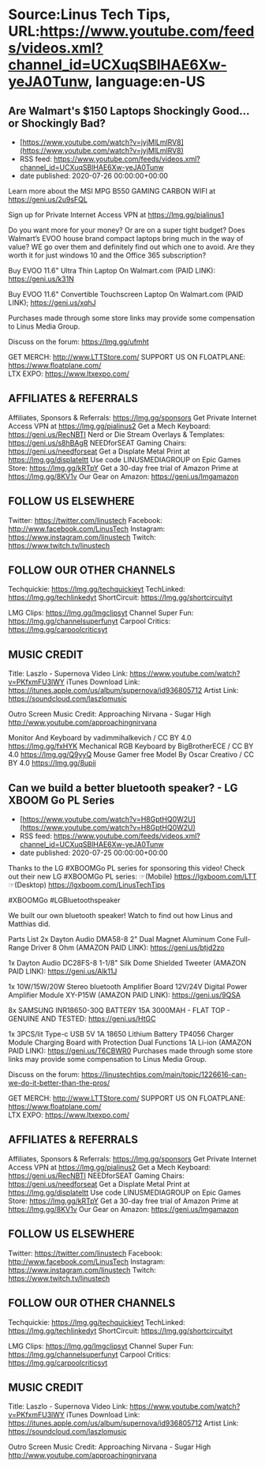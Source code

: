 # Source:Linus Tech Tips, URL:https://www.youtube.com/feeds/videos.xml?channel_id=UCXuqSBlHAE6Xw-yeJA0Tunw, language:en-US

## Are Walmart's $150 Laptops Shockingly Good... or Shockingly Bad?
 - [https://www.youtube.com/watch?v=jyjMlLmlRV8](https://www.youtube.com/watch?v=jyjMlLmlRV8)
 - RSS feed: https://www.youtube.com/feeds/videos.xml?channel_id=UCXuqSBlHAE6Xw-yeJA0Tunw
 - date published: 2020-07-26 00:00:00+00:00

Learn more about the MSI MPG B550 GAMING CARBON WIFI at https://geni.us/2u9sFQL

Sign up for Private Internet Access VPN at https://lmg.gg/pialinus1

Do you want more for your money? Or are on a super tight budget? Does Walmart’s EVOO house brand compact laptops bring much in the way of value? WE go over them and definitely find out which one to avoid. Are they worth it for just windows 10 and the Office 365 subscription?

Buy EVOO 11.6" Ultra Thin Laptop
On Walmart.com (PAID LINK): https://geni.us/k31N

Buy EVOO 11.6" Convertible Touchscreen Laptop
On Walmart.com (PAID LINK); https://geni.us/xqhJ

Purchases made through some store links may provide some compensation to Linus Media Group.

Discuss on the forum: https://lmg.gg/ufmht


GET MERCH: http://www.LTTStore.com/
SUPPORT US ON FLOATPLANE: https://www.floatplane.com/  
LTX EXPO: https://www.ltxexpo.com/   

AFFILIATES & REFERRALS
---------------------------------------------------
Affiliates, Sponsors & Referrals: https://lmg.gg/sponsors
Get Private Internet Access VPN at https://lmg.gg/pialinus2
Get a Mech Keyboard: https://geni.us/RecNBTI
Nerd or Die Stream Overlays & Templates: https://geni.us/s8hBAgR
NEEDforSEAT Gaming Chairs: https://geni.us/needforseat
Get a Displate Metal Print at https://lmg.gg/displateltt
Use code LINUSMEDIAGROUP on Epic Games Store: https://lmg.gg/kRTpY
Get a 30-day free trial of Amazon Prime at https://lmg.gg/8KV1v
Our Gear on Amazon: https://geni.us/lmgamazon
 
FOLLOW US ELSEWHERE
---------------------------------------------------  
Twitter: https://twitter.com/linustech
Facebook: http://www.facebook.com/LinusTech
Instagram: https://www.instagram.com/linustech
Twitch: https://www.twitch.tv/linustech

FOLLOW OUR OTHER CHANNELS
---------------------------------------------------  
Techquickie: https://lmg.gg/techquickieyt
TechLinked: https://lmg.gg/techlinkedyt
ShortCircuit: https://lmg.gg/shortcircuityt

LMG Clips: https://lmg.gg/lmgclipsyt
Channel Super Fun: https://lmg.gg/channelsuperfunyt
Carpool Critics: https://lmg.gg/carpoolcriticsyt

MUSIC CREDIT
---------------------------------------------------  
Title: Laszlo - Supernova
Video Link: https://www.youtube.com/watch?v=PKfxmFU3lWY
iTunes Download Link: https://itunes.apple.com/us/album/supernova/id936805712
Artist Link: https://soundcloud.com/laszlomusic

Outro Screen Music Credit: Approaching Nirvana - Sugar High http://www.youtube.com/approachingnirvana

Monitor And Keyboard by vadimmihalkevich / CC BY 4.0 https://lmg.gg/fxHYK 
Mechanical RGB Keyboard by BigBrotherECE / CC BY 4.0 https://lmg.gg/Q9yyQ 
Mouse Gamer free Model By Oscar Creativo / CC BY 4.0 https://lmg.gg/8upii

## Can we build a better bluetooth speaker? - LG XBOOM Go PL Series
 - [https://www.youtube.com/watch?v=H8GptHQ0W2U](https://www.youtube.com/watch?v=H8GptHQ0W2U)
 - RSS feed: https://www.youtube.com/feeds/videos.xml?channel_id=UCXuqSBlHAE6Xw-yeJA0Tunw
 - date published: 2020-07-25 00:00:00+00:00

Thanks to the LG #XBOOMGo PL series for sponsoring this video! Check out their new LG #XBOOMGo PL series: ☞(Mobile) https://lgxboom.com/LTT   
☞(Desktop) https://lgxboom.com/LinusTechTips

#XBOOMGo #LGBluetoothspeaker

We built our own bluetooth speaker! Watch to find out how Linus and Matthias did.

Parts List
2x Dayton Audio DMA58-8 2" Dual Magnet Aluminum Cone Full-Range Driver 8 Ohm (AMAZON PAID LINK): https://geni.us/btjd2zo

1x Dayton Audio DC28FS-8 1-1/8" Silk Dome Shielded Tweeter (AMAZON PAID LINK): https://geni.us/Alk11J

1x 10W/15W/20W Stereo bluetooth Amplifier Board 12V/24V Digital Power Amplifier Module XY-P15W (AMAZON PAID LINK): https://geni.us/9QSA

8x SAMSUNG INR18650-30Q BATTERY 15A 3000MAH - FLAT TOP - GENUINE AND TESTED: https://geni.us/HtGC

1x 3PCS/lit Type-c USB 5V 1A 18650 Lithium Battery TP4056 Charger Module Charging Board with Protection Dual Functions 1A Li-ion (AMAZON PAID LINK): https://geni.us/T6CBWR0
Purchases made through some store links may provide some compensation to Linus Media Group.

Discuss on the forum: https://linustechtips.com/main/topic/1226616-can-we-do-it-better-than-the-pros/


GET MERCH: http://www.LTTStore.com/
SUPPORT US ON FLOATPLANE: https://www.floatplane.com/  
LTX EXPO: https://www.ltxexpo.com/   

AFFILIATES & REFERRALS
---------------------------------------------------
Affiliates, Sponsors & Referrals: https://lmg.gg/sponsors
Get Private Internet Access VPN at https://lmg.gg/pialinus2
Get a Mech Keyboard: https://geni.us/RecNBTI
NEEDforSEAT Gaming Chairs: https://geni.us/needforseat
Get a Displate Metal Print at https://lmg.gg/displateltt
Use code LINUSMEDIAGROUP on Epic Games Store: https://lmg.gg/kRTpY
Get a 30-day free trial of Amazon Prime at https://lmg.gg/8KV1v
Our Gear on Amazon: https://geni.us/lmgamazon
 
FOLLOW US ELSEWHERE
---------------------------------------------------  
Twitter: https://twitter.com/linustech
Facebook: http://www.facebook.com/LinusTech
Instagram: https://www.instagram.com/linustech
Twitch: https://www.twitch.tv/linustech

FOLLOW OUR OTHER CHANNELS
---------------------------------------------------  
Techquickie: https://lmg.gg/techquickieyt
TechLinked: https://lmg.gg/techlinkedyt
ShortCircuit: https://lmg.gg/shortcircuityt

LMG Clips: https://lmg.gg/lmgclipsyt
Channel Super Fun: https://lmg.gg/channelsuperfunyt
Carpool Critics: https://lmg.gg/carpoolcriticsyt

MUSIC CREDIT
---------------------------------------------------  
Title: Laszlo - Supernova
Video Link: https://www.youtube.com/watch?v=PKfxmFU3lWY
iTunes Download Link: https://itunes.apple.com/us/album/supernova/id936805712
Artist Link: https://soundcloud.com/laszlomusic

Outro Screen Music Credit: Approaching Nirvana - Sugar High http://www.youtube.com/approachingnirvana

